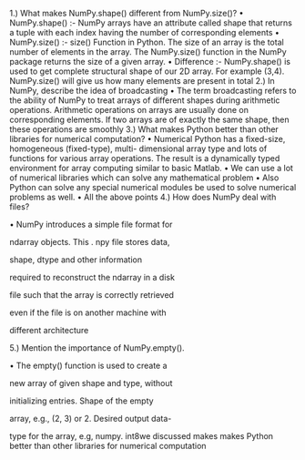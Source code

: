 1.) What makes NumPy.shape() different from 
NumPy.size()?
• NumPy.shape() :- NumPy arrays have an attribute 
called shape that returns a tuple with each index 
having the number of corresponding elements
• NumPy.size() :- size() Function in Python. The size 
of an array is the total number of elements in the 
array. The NumPy.size() function in the NumPy 
package returns the size of a given array.
• Difference :- NumPy.shape() is used to get 
complete structural shape of our 2D array. For 
example (3,4). NumPy.size() will give us how many 
elements are present in total
2.) In NumPy, describe the idea of broadcasting
• The term broadcasting refers to the ability 
of NumPy to treat arrays of different shapes 
during arithmetic operations. Arithmetic 
operations on arrays are usually done on 
corresponding elements. If two arrays are of 
exactly the same shape, then these 
operations are smoothly 
3.) What makes Python better than other libraries 
for numerical computation?
• Numerical Python has a fixed-size, 
homogeneous (fixed-type), multi-
dimensional array type and lots of functions 
for various array operations. The result is a 
dynamically typed environment for array 
computing similar to basic Matlab.
• We can use a lot of numerical libraries 
which can solve any mathematical problem
• Also Python can solve any special numerical 
modules be used to solve numerical 
problems as well.
• All the above points 4.) How does NumPy deal with files?

• NumPy introduces a simple file format for 

ndarray objects. This . npy file stores data, 

shape, dtype and other information 

required to reconstruct the ndarray in a disk 

file such that the array is correctly retrieved 

even if the file is on another machine with 

different architecture

5.) Mention the importance of NumPy.empty().

• The empty() function is used to create a 

new array of given shape and type, without 

initializing entries. Shape of the empty 

array, e.g., (2, 3) or 2. Desired output data-

type for the array, e.g, numpy. int8we discussed makes 
makes Python better than other libraries for 
numerical computation
